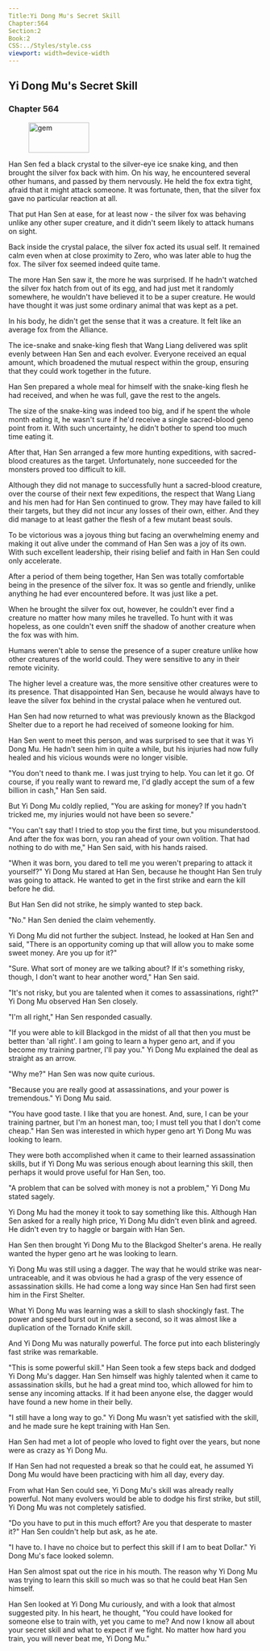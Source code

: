 ```yaml
---
Title:Yi Dong Mu's Secret Skill 
Chapter:564 
Section:2 
Book:2 
CSS:../Styles/style.css 
viewport: width=device-width
---
```

  
## Yi Dong Mu's Secret Skill
### Chapter 564
  
<figure>
	<img src="../Images/gem.gif" alt="gem" id="gem" width="120" height="60" />
</figure>
  

  
Han Sen fed a black crystal to the silver-eye ice snake king, and then brought the silver fox back with him. On his way, he encountered several other humans, and passed by them nervously. He held the fox extra tight, afraid that it might attack someone. It was fortunate, then, that the silver fox gave no particular reaction at all.

That put Han Sen at ease, for at least now - the silver fox was behaving unlike any other super creature, and it didn't seem likely to attack humans on sight.

Back inside the crystal palace, the silver fox acted its usual self. It remained calm even when at close proximity to Zero, who was later able to hug the fox. The silver fox seemed indeed quite tame.

The more Han Sen saw it, the more he was surprised. If he hadn't watched the silver fox hatch from out of its egg, and had just met it randomly somewhere, he wouldn't have believed it to be a super creature. He would have thought it was just some ordinary animal that was kept as a pet.

In his body, he didn't get the sense that it was a creature. It felt like an average fox from the Alliance.

The ice-snake and snake-king flesh that Wang Liang delivered was split evenly between Han Sen and each evolver. Everyone received an equal amount, which broadened the mutual respect within the group, ensuring that they could work together in the future.

Han Sen prepared a whole meal for himself with the snake-king flesh he had received, and when he was full, gave the rest to the angels.

The size of the snake-king was indeed too big, and if he spent the whole month eating it, he wasn't sure if he'd receive a single sacred-blood geno point from it. With such uncertainty, he didn't bother to spend too much time eating it.

After that, Han Sen arranged a few more hunting expeditions, with sacred-blood creatures as the target. Unfortunately, none succeeded for the monsters proved too difficult to kill.

Although they did not manage to successfully hunt a sacred-blood creature, over the course of their next few expeditions, the respect that Wang Liang and his men had for Han Sen continued to grow. They may have failed to kill their targets, but they did not incur any losses of their own, either. And they did manage to at least gather the flesh of a few mutant beast souls.

To be victorious was a joyous thing but facing an overwhelming enemy and making it out alive under the command of Han Sen was a joy of its own. With such excellent leadership, their rising belief and faith in Han Sen could only accelerate.

After a period of them being together, Han Sen was totally comfortable being in the presence of the silver fox. It was so gentle and friendly, unlike anything he had ever encountered before. It was just like a pet.

When he brought the silver fox out, however, he couldn't ever find a creature no matter how many miles he travelled. To hunt with it was hopeless, as one couldn't even sniff the shadow of another creature when the fox was with him.

Humans weren't able to sense the presence of a super creature unlike how other creatures of the world could. They were sensitive to any in their remote vicinity.

The higher level a creature was, the more sensitive other creatures were to its presence. That disappointed Han Sen, because he would always have to leave the silver fox behind in the crystal palace when he ventured out.

Han Sen had now returned to what was previously known as the Blackgod Shelter due to a report he had received of someone looking for him.

Han Sen went to meet this person, and was surprised to see that it was Yi Dong Mu. He hadn't seen him in quite a while, but his injuries had now fully healed and his vicious wounds were no longer visible.

"You don't need to thank me. I was just trying to help. You can let it go. Of course, if you really want to reward me, I'd gladly accept the sum of a few billion in cash," Han Sen said.

But Yi Dong Mu coldly replied, "You are asking for money? If you hadn't tricked me, my injuries would not have been so severe."

"You can't say that! I tried to stop you the first time, but you misunderstood. And after the fox was born, you ran ahead of your own volition. That had nothing to do with me," Han Sen said, with his hands raised.

"When it was born, you dared to tell me you weren't preparing to attack it yourself?" Yi Dong Mu stared at Han Sen, because he thought Han Sen truly was going to attack. He wanted to get in the first strike and earn the kill before he did.

But Han Sen did not strike, he simply wanted to step back.

"No." Han Sen denied the claim vehemently.

Yi Dong Mu did not further the subject. Instead, he looked at Han Sen and said, "There is an opportunity coming up that will allow you to make some sweet money. Are you up for it?"

"Sure. What sort of money are we talking about? If it's something risky, though, I don't want to hear another word," Han Sen said.

"It's not risky, but you are talented when it comes to assassinations, right?" Yi Dong Mu observed Han Sen closely.

"I'm all right," Han Sen responded casually.

"If you were able to kill Blackgod in the midst of all that then you must be better than 'all right'. I am going to learn a hyper geno art, and if you become my training partner, I'll pay you." Yi Dong Mu explained the deal as straight as an arrow.

"Why me?" Han Sen was now quite curious.

"Because you are really good at assassinations, and your power is tremendous." Yi Dong Mu said.

"You have good taste. I like that you are honest. And, sure, I can be your training partner, but I'm an honest man, too; I must tell you that I don't come cheap." Han Sen was interested in which hyper geno art Yi Dong Mu was looking to learn.

They were both accomplished when it came to their learned assassination skills, but if Yi Dong Mu was serious enough about learning this skill, then perhaps it would prove useful for Han Sen, too.

"A problem that can be solved with money is not a problem," Yi Dong Mu stated sagely.

Yi Dong Mu had the money it took to say something like this. Although Han Sen asked for a really high price, Yi Dong Mu didn't even blink and agreed. He didn't even try to haggle or bargain with Han Sen.

Han Sen then brought Yi Dong Mu to the Blackgod Shelter's arena. He really wanted the hyper geno art he was looking to learn.

Yi Dong Mu was still using a dagger. The way that he would strike was near-untraceable, and it was obvious he had a grasp of the very essence of assassination skills. He had come a long way since Han Sen had first seen him in the First Shelter.

What Yi Dong Mu was learning was a skill to slash shockingly fast. The power and speed burst out in under a second, so it was almost like a duplication of the Tornado Knife skill.

And Yi Dong Mu was naturally powerful. The force put into each blisteringly fast strike was remarkable.

"This is some powerful skill." Han Seen took a few steps back and dodged Yi Dong Mu's dagger. Han Sen himself was highly talented when it came to assassination skills, but he had a great mind too, which allowed for him to sense any incoming attacks. If it had been anyone else, the dagger would have found a new home in their belly.

"I still have a long way to go." Yi Dong Mu wasn't yet satisfied with the skill, and he made sure he kept training with Han Sen.

Han Sen had met a lot of people who loved to fight over the years, but none were as crazy as Yi Dong Mu.

If Han Sen had not requested a break so that he could eat, he assumed Yi Dong Mu would have been practicing with him all day, every day.

From what Han Sen could see, Yi Dong Mu's skill was already really powerful. Not many evolvers would be able to dodge his first strike, but still, Yi Dong Mu was not completely satisfied.

"Do you have to put in this much effort? Are you that desperate to master it?" Han Sen couldn't help but ask, as he ate.

"I have to. I have no choice but to perfect this skill if I am to beat Dollar." Yi Dong Mu's face looked solemn.

Han Sen almost spat out the rice in his mouth. The reason why Yi Dong Mu was trying to learn this skill so much was so that he could beat Han Sen himself.

Han Sen looked at Yi Dong Mu curiously, and with a look that almost suggested pity. In his heart, he thought, "You could have looked for someone else to train with, yet you came to me? And now I know all about your secret skill and what to expect if we fight. No matter how hard you train, you will never beat me, Yi Dong Mu."